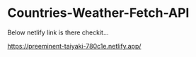 # Countries-Weather-Fetch-API

Below netlify link is there checkit...

https://preeminent-taiyaki-780c1e.netlify.app/
